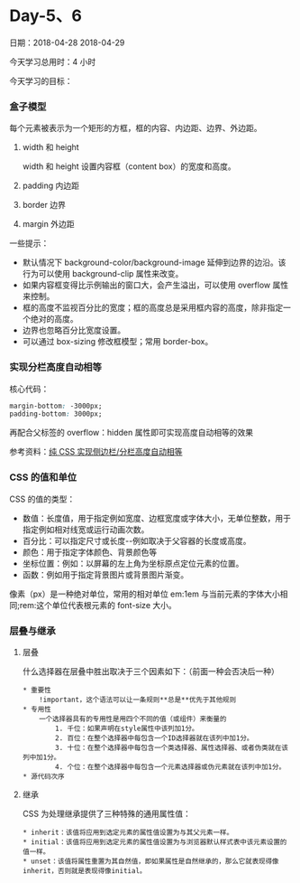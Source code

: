 # Day-5、6

日期：2018-04-28 2018-04-29

今天学习总用时：4 小时

今天学习的目标：

### 盒子模型

每个元素被表示为一个矩形的方框，框的内容、内边距、边界、外边距。

1.  width 和 height

    width 和 height 设置内容框（content box）的宽度和高度。

2.  padding 内边距
3.  border 边界
4.  margin 外边距

一些提示：

* 默认情况下 background-color/background-image 延伸到边界的边沿。该行为可以使用 background-clip 属性来改变。
* 如果内容框变得比示例输出的窗口大，会产生溢出，可以使用 overflow 属性来控制。
* 框的高度不监视百分比的宽度；框的高度总是采用框内容的高度，除非指定一个绝对的高度。
* 边界也忽略百分比宽度设置。
* 可以通过 box-sizing 修改框模型；常用 border-box。

### 实现分栏高度自动相等

核心代码：

```css
margin-bottom: -3000px;
padding-bottom: 3000px;
```

再配合父标签的 overflow：hidden 属性即可实现高度自动相等的效果

参考资料：[纯 CSS 实现侧边栏/分栏高度自动相等](http://www.zhangxinxu.com/wordpress/2010/03/%E7%BA%AFcss%E5%AE%9E%E7%8E%B0%E4%BE%A7%E8%BE%B9%E6%A0%8F%E5%88%86%E6%A0%8F%E9%AB%98%E5%BA%A6%E8%87%AA%E5%8A%A8%E7%9B%B8%E7%AD%89/)

### CSS 的值和单位

CSS 的值的类型：

* 数值：长度值，用于指定例如宽度、边框宽度或字体大小，无单位整数，用于指定例如相对线宽或运行动画次数。
* 百分比：可以指定尺寸或长度--例如取决于父容器的长度或高度。
* 颜色：用于指定字体颜色、背景颜色等
* 坐标位置：例如：以屏幕的左上角为坐标原点定位元素的位置。
* 函数：例如用于指定背景图片或背景图片渐变。

像素（px）是一种绝对单位，常用的相对单位 em:1em 与当前元素的字体大小相同;rem:这个单位代表根元素的 font-size 大小。

### 层叠与继承

1.  层叠

    什么选择器在层叠中胜出取决于三个因素如下：（前面一种会否决后一种）

        * 重要性
            !important，这个语法可以让一条规则**总是**优先于其他规则
        * 专用性
            一个选择器具有的专用性是用四个不同的值（或组件）来衡量的
                1. 千位：如果声明在style属性中该列加1分。
                2. 百位：在整个选择器中每包含一个ID选择器就在该列中加1分。
                3. 十位：在整个选择器中每包含一个类选择器、属性选择器、或者伪类就在该列中加1分。
                4. 个位：在整个选择器中每包含一个元素选择器或伪元素就在该列中加1分。
        * 源代码次序

2.  继承

    CSS 为处理继承提供了三种特殊的通用属性值：

        * inherit：该值将应用到选定元素的属性值设置为与其父元素一样。
        * initial：该值将应用到选定元素的属性值设置为与浏览器默认样式表中该元素设置的值一样。
        * unset：该值将属性重置为其自然值，即如果属性是自然继承的，那么它就表现得像inherit，否则就是表现得像initial。
